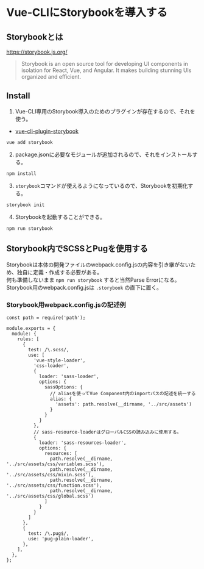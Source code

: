# Vue-CLIにStorybookを導入する

## Storybookとは
https://storybook.js.org/
> Storybook is an open source tool for developing UI components in isolation for React, Vue, and Angular. It makes building stunning UIs organized and efficient.

## Install
1. Vue-CLI専用のStorybook導入のためのプラグインが存在するので、それを使う。  
- [vue-cli-plugin-storybook](https://github.com/storybookjs/vue-cli-plugin-storybook)
```
vue add storybook
```

2. package.jsonに必要なモジュールが追加されるので、それをインストールする。  
```
npm install
```

3. `storybook`コマンドが使えるようになっているので、Storybookを初期化する。
```
storybook init
```

4. Storybookを起動することができる。
```
npm run storybook
```

## Storybook内でSCSSとPugを使用する
Storybookは本体の開発ファイルのwebpack.config.jsの内容を引き継がないため、独自に定義・作成する必要がある。  
何も準備しないまま `npm run storybook` すると当然Parse Errorになる。  
Storybook用のwebpack.config.jsは `.storybook` の直下に置く。  

### Storybook用webpack.config.jsの記述例
```
const path = require('path');

module.exports = {
  module: {
    rules: [
      {
        test: /\.scss/,
        use: [
          'vue-style-loader',
          'css-loader',
          {
            loader: 'sass-loader',
            options: {
              sassOptions: {
                // aliasを使ってVue Component内のimportパスの記述を統一する
                alias: {
                  'assets': path.resolve(__dirname, '../src/assets')
                }
              }
            }
          },
          // sass-resource-loaderはグローバルCSSの読み込みに使用する。
          {
            loader: 'sass-resources-loader',
            options: {
              resources: [
                path.resolve(__dirname, '../src/assets/css/variables.scss'),
                path.resolve(__dirname, '../src/assets/css/mixin.scss'),
                path.resolve(__dirname, '../src/assets/css/function.scss'),
                path.resolve(__dirname, '../src/assets/css/global.scss')
              ]
            }
          }
        ]
      },
      {
        test: /\.pug$/,
        use: 'pug-plain-loader',
      },
    ],
  },
};
```
